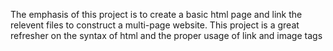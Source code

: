   The emphasis of this project is to create a basic html page and link the 
relevent files to construct a multi-page website. This project is a great 
refresher on the syntax of html and the proper usage of link and image tags